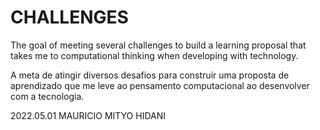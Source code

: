 # CHALLENGES
The goal of meeting several challenges to build a learning proposal that takes me to computational thinking when developing with technology.

A meta de atingir diversos desafios para construír uma proposta de aprendizado que me leve ao pensamento computacional ao desenvolver com a tecnologia.

2022.05.01 MAURICIO MITYO HIDANI

